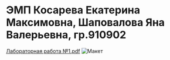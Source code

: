 # ЭМП Косарева Екатерина Максимовна, Шаповалова Яна Валерьевна, гр.910902
[Лабораторная работа №1.pdf](https://github.com/ksrvv/EMP/files/7995145/1.pdf)
![Макет](https://user-images.githubusercontent.com/98481967/152357816-8b56b811-1834-4cb6-b22d-d21dbae9335e.png)
